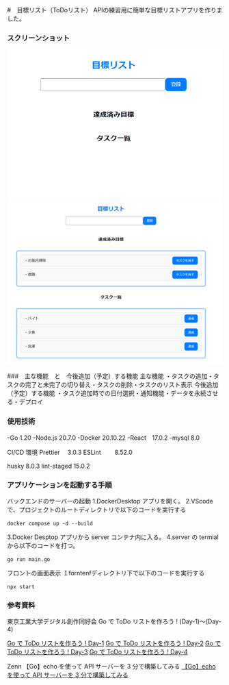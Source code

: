 #　目標リスト（ToDoリスト）
APIの練習用に簡単な目標リストアプリを作りました。

### スクリーンショット

![スクリーンショット](/screenshots/screenshot1.png)
![スクリーンショット](/screenshots/screenshot2.png)

###　主な機能　と　今後追加（予定）する機能
主な機能
・タスクの追加・タスクの完了と未完了の切り替え・タスクの削除・タスクのリスト表示
今後追加（予定）する機能
・タスク追加時での日付選択・通知機能・データを永続させる・デプロイ

### 使用技術

-Go 1.20
-Node.js 20.7.0
-Docker 20.10.22
-React　17.0.2
-mysql 8.0

CI/CD 環境
Prettier 　3.0.3
ESLint 　　8.52.0

husky 8.0.3
lint-staged 15.0.2

### アプリケーションを起動する手順

バックエンドのサーバーの起動
1.DockerDesktop アプリを開く。
2.VScode で、プロジェクトのルートディレクトリで以下のコードを実行する

```
docker compose up -d --build
```

3.Docker Desptop アプリから server コンテナ内に入る。
4.server の termial から以下のコードを打つ。

```
go run main.go
```

フロントの画面表示
１forntenfディレクトリ下で以下のコードを実行する

```
npx start
```

### 参考資料　

東京工業大学デジタル創作同好会 Go で ToDo リストを作ろう ! (Day-1)～(Day-4)

[Go で ToDo リストを作ろう ! Day-1](https://trap.jp/post/1515)
[Go で ToDo リストを作ろう ! Day-2](https://trap.jp/post/1302/)
[Go で ToDo リストを作ろう ! Day-3](https://trap.jp/post/1517/)
[Go で ToDo リストを作ろう ! Day-4](https://trap.jp/post/1518/)

Zenn 【Go】echo を使って API サーバーを 3 分で構築してみる
[【Go】echo を使って API サーバーを 3 分で構築してみる](https://zenn.dev/def_yuisato/articles/echo-get-started)
